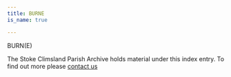 ```yaml
---
title: BURNE
is_name: true

---
```


BURN(E)


The Stoke Climsland Parish Archive holds material under this index entry. To find out more please [contact us](/contact/)
